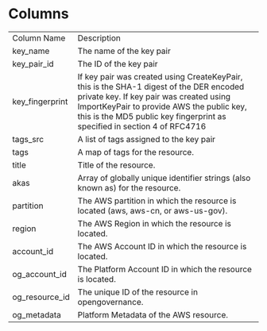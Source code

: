 # Columns  

<table>
	<tr><td>Column Name</td><td>Description</td></tr>
	<tr><td>key_name</td><td>The name of the key pair</td></tr>
	<tr><td>key_pair_id</td><td>The ID of the key pair</td></tr>
	<tr><td>key_fingerprint</td><td>If key pair was created using CreateKeyPair, this is the SHA-1 digest of the DER encoded private key. If key pair was created using ImportKeyPair to provide AWS the public key, this is the MD5 public key fingerprint as specified in section 4 of RFC4716</td></tr>
	<tr><td>tags_src</td><td>A list of tags assigned to the key pair</td></tr>
	<tr><td>tags</td><td>A map of tags for the resource.</td></tr>
	<tr><td>title</td><td>Title of the resource.</td></tr>
	<tr><td>akas</td><td>Array of globally unique identifier strings (also known as) for the resource.</td></tr>
	<tr><td>partition</td><td>The AWS partition in which the resource is located (aws, aws-cn, or aws-us-gov).</td></tr>
	<tr><td>region</td><td>The AWS Region in which the resource is located.</td></tr>
	<tr><td>account_id</td><td>The AWS Account ID in which the resource is located.</td></tr>
	<tr><td>og_account_id</td><td>The Platform Account ID in which the resource is located.</td></tr>
	<tr><td>og_resource_id</td><td>The unique ID of the resource in opengovernance.</td></tr>
	<tr><td>og_metadata</td><td>Platform Metadata of the AWS resource.</td></tr>
</table>